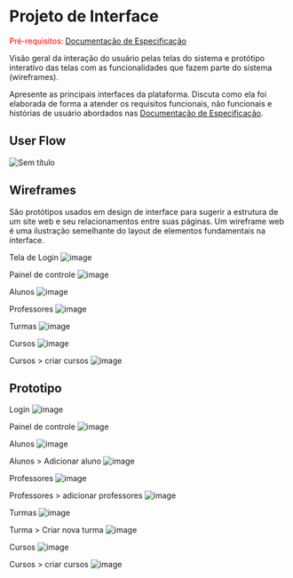 
# Projeto de Interface

<span style="color:red">Pré-requisitos: <a href="2-Especificação do Projeto.md"> Documentação de Especificação</a></span>

Visão geral da interação do usuário pelas telas do sistema e protótipo interativo das telas com as funcionalidades que fazem parte do sistema (wireframes).

 Apresente as principais interfaces da plataforma. Discuta como ela foi elaborada de forma a atender os requisitos funcionais, não funcionais e histórias de usuário abordados nas <a href="2-Especificação do Projeto.md"> Documentação de Especificação</a>.

## User Flow

![Sem título](https://user-images.githubusercontent.com/34171313/236712549-ccd69643-066a-4de0-b4c1-0ed4ee4b878e.png)


## Wireframes
São protótipos usados em design de interface para sugerir a estrutura de um site web e seu relacionamentos entre suas páginas. Um wireframe web é uma ilustração semelhante do layout de elementos fundamentais na interface.


Tela de Login
![image](https://user-images.githubusercontent.com/34171313/236713491-0d1b1794-f3aa-480c-a8d0-2f14d4a22f8b.png)

Painel de controle
![image](https://user-images.githubusercontent.com/34171313/236713519-7b8f98a3-09ca-4ff7-bf65-a4ebd0e52d48.png)

Alunos
![image](https://user-images.githubusercontent.com/34171313/236713565-713ded21-530b-4ccc-999d-194f7b9866cd.png)

Professores
![image](https://user-images.githubusercontent.com/34171313/236713703-c70f2a67-29a9-47d1-8582-02756fd70376.png)

Turmas
![image](https://user-images.githubusercontent.com/34171313/236713794-85203f67-95bd-4691-8e5d-e06e484bb17e.png)

Cursos
![image](https://user-images.githubusercontent.com/34171313/236713898-87a7ca0e-d746-4a64-8377-1b6d815a1a67.png)

Cursos > criar cursos
![image](https://user-images.githubusercontent.com/34171313/236713937-a6236afb-a2e7-47ac-81fc-30d7cebbdedd.png)


## Prototipo

Login
![image](https://user-images.githubusercontent.com/34171313/236715417-f4b6c013-6c05-40af-8fe9-ec41a3bbfb0e.png)

Painel de controle
![image](https://user-images.githubusercontent.com/34171313/236714297-52e12c8e-b194-425b-b56a-80af4c33f419.png)

Alunos
![image](https://user-images.githubusercontent.com/34171313/236715541-8da50e52-1d23-4797-82cd-d5f631b3909d.png)

Alunos > Adicionar aluno
![image](https://user-images.githubusercontent.com/34171313/236715684-ba3ce2a7-770c-4465-842f-b01b346c7dcc.png)


Professores
![image](https://user-images.githubusercontent.com/34171313/236715622-bf98623b-66c6-4d75-95a7-d5f3a69d84e0.png)

Professores  > adicionar professores
![image](https://user-images.githubusercontent.com/34171313/236715740-61c13e4e-8673-4193-bdb2-9c3d38f05280.png)

Turmas
![image](https://user-images.githubusercontent.com/34171313/236715783-1872713c-c066-4f60-9e92-6907fad8dac8.png)

Turma > Criar nova turma
![image](https://user-images.githubusercontent.com/34171313/236715804-c538db06-437a-4c1e-b389-e9b81fe951c0.png)

Cursos
![image](https://user-images.githubusercontent.com/34171313/236715877-b4890e2b-0da4-4b04-bbbf-6cd148c9eb1a.png)

Cursos > criar cursos
![image](https://user-images.githubusercontent.com/34171313/236715906-1f4a8d15-9bf2-4e25-87b5-bec2b7bb140e.png)


